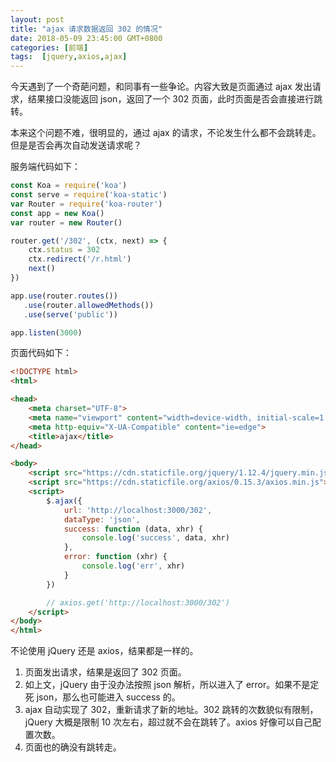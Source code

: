 ```yaml
---
layout: post
title: "ajax 请求数据返回 302 的情况"
date: 2018-05-09 23:45:00 GMT+0800
categories: [前端]
tags:  [jquery,axios,ajax]
---
```


今天遇到了一个奇葩问题，和同事有一些争论。内容大致是页面通过 ajax 发出请求，结果接口没能返回 json，返回了一个 302 页面，此时页面是否会直接进行跳转。

本来这个问题不难，很明显的，通过 ajax 的请求，不论发生什么都不会跳转走。但是是否会再次自动发送请求呢？

<!-- more -->

服务端代码如下：

```js
const Koa = require('koa')
const serve = require('koa-static')
var Router = require('koa-router')
const app = new Koa()
var router = new Router()

router.get('/302', (ctx, next) => {
    ctx.status = 302
    ctx.redirect('/r.html')
    next()
})

app.use(router.routes())
   .use(router.allowedMethods())
   .use(serve('public'))

app.listen(3000)
```

页面代码如下：

```html
<!DOCTYPE html>
<html>

<head>
    <meta charset="UTF-8">
    <meta name="viewport" content="width=device-width, initial-scale=1.0">
    <meta http-equiv="X-UA-Compatible" content="ie=edge">
    <title>ajax</title>
</head>

<body>
    <script src="https://cdn.staticfile.org/jquery/1.12.4/jquery.min.js"></script>
    <script src="https://cdn.staticfile.org/axios/0.15.3/axios.min.js"></script>
    <script>
        $.ajax({
            url: 'http://localhost:3000/302',
            dataType: 'json',
            success: function (data, xhr) {
                console.log('success', data, xhr)
            },
            error: function (xhr) {
                console.log('err', xhr)
            }
        })

        // axios.get('http://localhost:3000/302')
    </script>
</body>
</html>
```

不论使用 jQuery 还是 axios，结果都是一样的。

1. 页面发出请求，结果是返回了 302 页面。
2. 如上文，jQuery 由于没办法按照 json 解析，所以进入了 error。如果不是定死 json，那么也可能进入 success 的。
3. ajax 自动实现了 302，重新请求了新的地址。302 跳转的次数貌似有限制，jQuery 大概是限制 10 次左右，超过就不会在跳转了。axios 好像可以自己配置次数。
4. 页面也的确没有跳转走。

